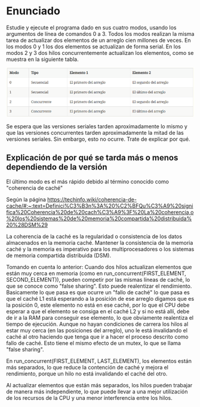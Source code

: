 # Enunciado

Estudie y ejecute el programa dado en sus cuatro modos, usando los argumentos de línea de comandos 0 a 3. Todos los modos realizan la misma tarea de actualizar dos elementos de un arreglo cien millones de veces. En los modos 0 y 1 los dos elementos se actualizan de forma serial. En los modos 2 y 3 dos hilos concurrentemente actualizan los elementos, como se muestra en la siguiente tabla.

![alt text](./design/image.png)

Se espera que las versiones seriales tarden aproximadamente lo mismo y que las versiones concurrentes tarden aproximadamente la mitad de las versiones seriales. Sin embargo, esto no ocurre. Trate de explicar por qué.

## Explicación de por qué se tarda más o menos dependiendo de la versión

El último modo es el más rápido debido al término conocido como "coherencia de caché"

Según la página <https://techinfo.wiki/coherencia-de-cache/#:~:text=Definici%C3%B3n%3A%20%C2%BFQu%C3%A9%20significa%20Coherencia%20de%20cach%C3%A9%3F%20La%20coherencia,o%20los%20sistemas%20de%20memoria%20compartida%20distribuida%20%28DSM%29>

La coherencia de la caché es la regularidad o consistencia de los datos almacenados en la memoria caché. Mantener la consistencia de la memoria caché y la memoria es imperativo para los multiprocesadores o los sistemas de memoria compartida distribuida (DSM).

Tomando en cuenta lo anterior: Cuando dos hilos actualizan elementos que están muy cerca en memoria (como en run_concurrent(FIRST_ELEMENT, SECOND_ELEMENT)), pueden competir por las mismas líneas de caché, lo que se conoce como "false sharing". Esto puede realentizar el rendimiento. Basicamente lo que pasa es que ocurre un "fallo de caché" lo que pasa es que el caché L1 está esperando a la posición de ese arreglo digamos que es la posición 0, este elemento no está en ese caché, por lo que el CPU debe esperar a que el elemento se consiga en el caché L2 y si no está allí, debe de ir a la RAM para conseguir ese elemento, lo que obviamente realentiza el tiempo de ejecución. Aunque no hayan condiciones de carrera los hilos al estar muy cerca (en las posiciones del arreglo), uno le está invalidando el caché al otro haciendo que tenga que ir a hacer el proceso descrito como fallo de caché. Esto tiene el mismo efecto de un mutex, lo que se llama "false sharing".

En run_concurrent(FIRST_ELEMENT, LAST_ELEMENT), los elementos están más separados, lo que reduce la contención de caché y mejora el rendimiento, porque un hilo no está invalidando el caché del otro.

Al actualizar elementos que están más separados, los hilos pueden trabajar de manera más independiente, lo que puede llevar a una mejor utilización de los recursos de la CPU y una menor interferencia entre los hilos.

